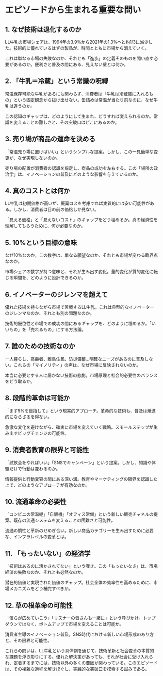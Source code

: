 # エピソードから生まれる重要な問い

## 1. なぜ技術は退化するのか

LL牛乳の市場シェアは、1994年の3.9%から2021年の1.3%へと約1/3に減少した。技術的に優れているはずの製品が、時間とともに市場から消えていく。

これは単なる市場の失敗なのか、それとも「進歩」の定義そのものを問い直す必要があるのか。便利さと普及の間にある、見えない壁とは何か。

## 2. 「牛乳＝冷蔵」という常識の呪縛

常温保存可能な牛乳があるにも関わらず、消費者は「牛乳は冷蔵庫に入れるもの」という固定観念から抜け出せない。缶詰めは常温が当たり前なのに、なぜ牛乳は違うのか。

この認知のギャップは、どのようにして生まれ、どうすれば変えられるのか。常識を変えることの難しさと、その突破口はどこにあるのか。

## 3. 売り場が商品の運命を決める

「常温売り場に置けばいい」というシンプルな提案。しかし、この一見簡単な変更が、なぜ実現しないのか。

売り場の配置が消費者の認識を規定し、商品の成功を左右する。この「場所の政治学」は、イノベーションの普及にどのような影響を与えているのか。

## 4. 真のコストとは何か

LL牛乳は初期価格が高いが、廃棄ロスを考慮すれば実質的には安い可能性がある。しかし、消費者は目の前の価格しか見ない。

「見える価格」と「見えないコスト」のギャップをどう埋めるか。真の経済性を理解してもらうために、何が必要なのか。

## 5. 10%という目標の意味

なぜ10%なのか。この数字は、単なる願望なのか、それとも市場が変わる臨界点なのか。

市場シェアの数字が持つ意味と、それが生み出す変化。量的変化が質的変化に転じる瞬間を、どのように設計できるのか。

## 6. イノベーターのジレンマを超えて

優れた技術を持ちながら市場で苦戦するLL牛乳。これは典型的なイノベーターのジレンマなのか、それとも別の問題なのか。

技術的優位性と市場での成功の間にあるギャップを、どのように埋めるか。「いいもの」を「売れるもの」にする方法論。

## 7. 誰のための技術なのか

一人暮らし、高齢者、離島住民、防災備蓄...明確なニーズがあるのに普及しない。これらの「マイノリティ」の声は、なぜ市場に反映されないのか。

本当に必要とする人に届かない技術の悲劇。市場原理と社会的必要性のバランスをどう取るか。

## 8. 段階的革命は可能か

「まず5%を目指して」という現実的アプローチ。革命的な技術も、普及は漸進的にならざるを得ない。

急激な変化を避けながら、確実に市場を変えていく戦略。スモールステップが生み出すビッグチェンジの可能性。

## 9. 消費者教育の限界と可能性

「試飲会をやればいい」「SNSでキャンペーン」という提案。しかし、知識や体験だけで行動は変わるのか。

情報提供と行動変容の間にある深い溝。教育やマーケティングの限界を認識した上で、どのようなアプローチが有効なのか。

## 10. 流通革命の必要性

「コンビニの常温棚」「自販機」「オフィス常備」という新しい販売チャネルの提案。既存の流通システムを変えることの困難さと可能性。

流通の慣性と革新のせめぎ合い。新しい商品カテゴリーを生み出すために必要な、インフラレベルの変革とは。

## 11. 「もったいない」の経済学

「技術はあるのに活かされてない」という嘆き。この「もったいなさ」は、市場経済の失敗なのか、それとも必然なのか。

潜在的価値と実現された価値のギャップ。社会全体の効率性を高めるために、市場メカニズムをどう補完すべきか。

## 12. 草の根革命の可能性

「僕らが広めていこう」「リスナーの皆さんも一緒に」という呼びかけ。トップダウンではなく、ボトムアップで市場を変えることは可能か。

消費者主導のイノベーション普及。SNS時代における新しい市場形成のあり方と、その限界と可能性。

これらの問いは、LL牛乳という具体例を通じて、技術革新と社会変革の本質的な課題を浮き彫りにする。優れた解決策があっても、それが社会に受け入れられ、定着するまでには、技術以外の多くの要因が関わっている。このエピソードは、その複雑な過程を解きほぐし、実践的な突破口を模索する試みである。